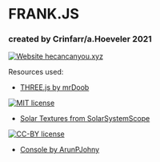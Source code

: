 # FRANK.JS
### created by Crinfarr/a.Hoeveler 2021
[![Website hecancanyou.xyz](https://img.shields.io/website-up-down-green-red/http/hecancanyou.xyz.svg)](http://hecancanyou.xyz/frank.js/)


Resources used:
* [THREE.js by mrDoob](https://threejs.org/)

[![MIT license](https://img.shields.io/badge/License-MIT-blue.svg)](https://lbesson.mit-license.org/)

* [Solar Textures from SolarSystemScope](https://www.solarsystemscope.com/textures/)

[![CC-BY license](https://img.shields.io/badge/License-CC--BY-blue.svg)](https://creativecommons.org/licenses/by-nd/4.0)

* [Console by ArunPJohny](http://jsfiddle.net/arunpjohny/mGDet/)